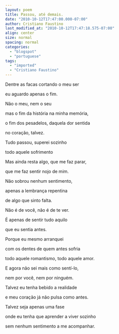 ```yaml
---
layout: poem
title: Passou, até demais.
date: "2010-10-12T17:47:00.000-07:00"
author: Cristiano Faustino
last_modified_at: "2010-10-12T17:47:18.575-07:00"
align: center
size: normal
spacing: normal
categories:
  - "blogspot"
  - "portuguese"
tags:
  - "imported"
  - "Cristiano Faustino"
---
```


Dentre as facas cortando o meu ser 

eu aguardo apenas o fim.

Não o meu, nem o seu

mas o fim da história na minha memória,

o fim dos pesadelos, daquela dor sentida

no coração, talvez.

Tudo passou, superei sozinho

todo aquele sofrimento

Mas ainda resta algo, que me faz parar,

que me faz sentir nojo de mim.

Não sobrou nenhum sentimento,

apenas a lembrança repentina 

de algo que sinto falta.

Não é de você, não é de te ver.

É apenas de sentir tudo aquilo

que eu sentia antes.

Porque eu mesmo arranquei

com os dentes de quem antes sofria

todo aquele romantismo, todo aquele amor.

E agora não sei mais como sentí-lo,

nem por você, nem por ninguém.

Talvez eu tenha bebido a realidade

e meu coração já não pulsa como antes.

Talvez seja apenas uma fase

onde eu tenha que aprender a viver sozinho

sem nenhum sentimento a me acompanhar.